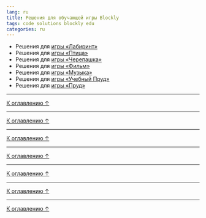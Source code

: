 ```yaml
---
lang: ru
title: Решения для обучающей игры Blockly
tags: code solutions blockly edu
categories: ru
---
```


- Решения для [игры «Лабиринт»](#maze)
- Решения для [игры «Птица»](#bird)
- Решения для [игры «Черепашка»](#turtle)
- Решения для [игры «Фильм»](#movie)
- Решения для [игры «Музыка»](#music)
- Решения для [игры «Учебный Пруд»](#pond-tutor)
- Решения для [игры «Пруд»](#pond-duck)

***

<span id="maze"></span><script src="https://gist.githubusercontent.com/a1ip/ae75bcf06fd0085e0523932971b56e91.js"></script>

[К оглавлению ↑](#)

***

<span id="bird"></span><script src="https://gist.githubusercontent.com/a1ip/953f63308c7a1aedc30fbcaa7bb62d36.js"></script>

[К оглавлению ↑](#)

***

<span id="turtle"></span><script src="https://gist.githubusercontent.com/a1ip/b7fce4f6a23e79badced8fa5ee7aa220.js"></script>

[К оглавлению ↑](#)

***

<span id="movie"></span><script src="https://gist.githubusercontent.com/a1ip/f85f4a268545c95b0608fddfc516874d.js"></script>

[К оглавлению ↑](#)

***

<span id="music"></span><script src="https://gist.githubusercontent.com/a1ip/6a8300ccd5506d17d4849667ac71b22f.js"></script>

[К оглавлению ↑](#)

***

<span id="pond-tutor"></span><script src="https://gist.githubusercontent.com/a1ip/c9b097f7197d7e28911c153732a30719.js"></script>

[К оглавлению ↑](#)

***

<span id="pond-duck"></span><script src="https://gist.githubusercontent.com/a1ip/0cd4d539857be125ff9df75c932ea0f7.js"></script>

[К оглавлению ↑](#)
